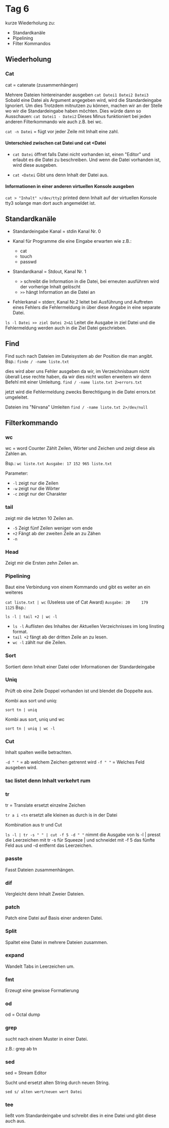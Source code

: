 # Tag 6

kurze Wiederholung zu:

- Standardkanäle
- Pipelining
- Filter Kommandos

## Wiederholung

### Cat

cat = catenate (zusammenhängen)

Mehrere Dateien hintereinander ausgeben
`cat Datei1 Datei2 Datei3`
Sobald eine Datei als Argument angegeben wird, wird die Standardeingabe Ignoriert. Um dies Trotzdem mitnutzen zu können, machen wir an der Stelle wo wir die Standardeingabe haben möchten. Dies würde dann so Ausschauen:
`cat Datei1 - Datei2`
Dieses Minus funktioniert bei jeden anderen Filterkommando wie auch z.B. bei wc.

`cat -n Datei` = fügt vor jeder Zeile mit Inhalt eine zahl.

#### Unterschied zwischen cat Datei und cat <Datei

- `cat Datei` öffnet falls Datei nicht vorhanden ist, einen "Editor" und erlaubt es die Datei zu beschreiben. Und wenn die Datei vorhanden ist, wird diese ausgeben.

- `cat <Datei` Gibt uns denn Inhalt der Datei aus.

#### Informationen in einer anderen virtuellen Konsole ausgeben

`cat > "Inhalt" >/dev/tty2` printed denn Inhalt auf der virtuellen Konsole tty3 solange man dort auch angemeldet ist.

## Standardkanäle

- Standardeingabe Kanal = stdin Kanal Nr. 0

- Kanal für Programme die eine Eingabe erwarten wie z.B.:
  - cat
  - touch
  - passwd

- Standardkanal = Stdout, Kanal Nr. 1
  - `>` schreibt die Information in die Datei, bei erneuten ausführen wird der vorherige Inhalt gelöscht
  - `>>` hängt Information an die Datei an

- Fehlerkanal = stderr, Kanal Nr.2
leitet bei Ausführung und Auftreten eines Fehlers die Fehlermeldung in über diese Angabe in eine separate Datei.

`ls -l Datei >> ziel Datei 2>&1`
Leitet die Ausgabe in ziel Datei und die Fehlermeldung werden auch in die Ziel Datei geschrieben.

## Find

Find such nach Dateien im Dateisystem ab der Position die man angibt.
Bsp.: `finde / -name liste.txt`

dies wird aber uns Fehler ausgeben da wir, im Verzeichnisbaum nicht überall Lese rechte haben, da wir dies nicht wollen erweitern wir denn Befehl mit einer Umleitung.
`find / -name liste.txt 2>errors.txt`

jetzt wird die Fehlermeldung zwecks Berechtigung in die Datei errors.txt umgeleitet.

Dateien ins "Nirvana" Umleiten
`find / -name liste.txt 2>/dev/null`

## Filterkommando

### wc

wc = word Counter
Zählt Zeilen, Wörter und Zeichen und zeigt diese als Zahlen an.

Bsp.: `wc liste.txt
Ausgabe: 17 152 965 liste.txt`

Parameter:

- `-l` zeigt nur die Zeilen
- `-w` zeigt nur die Wörter
- `-c` zeigt nur der Charakter

### tail

zeigt mir die letzten 10 Zeilen an.

- `-5` Zeigt fünf Zeilen weniger vom ende
- `+2` Fängt ab der zweiten Zeile an zu Zähen
- `-n`  

### Head

Zeigt mir die Ersten zehn Zeilen an.

### Pipelining

Baut eine Verbindung von einem Kommando und gibt es weiter an ein weiteres

`cat liste.txt | wc` (Useless use of Cat Award)
`Ausgabe: 20     179     1125`
Bsp.:

`ls -l | tail +2 | wc -l`

- `ls -l` Auflisten des Inhaltes der Aktuellen Verzeichnisses im long linsting format.
- `tail +2` fängt ab der dritten Zeile an zu lesen.
- `wc -l` zählt nur die Zeilen.

### Sort

Sortiert denn Inhalt einer Datei oder Informationen der Standardeingabe

### Uniq

Prüft ob eine Zeile Doppel vorhanden ist und blendet die Doppelte aus.

Kombi aus sort und uniq:

`sort tn | uniq`

Kombi aus sort, uniq und wc

`sort tn | uniq | wc -l`

### Cut

Inhalt spalten weiße betrachten.

`-d " "` = ab welchem Zeichen getrennt wird
`-f " "` = Welches Feld ausgeben wird.

### tac listet denn Inhalt verkehrt rum

### tr

tr = Translate
ersetzt einzelne Zeichen

`tr a i <tn`
ersetzt alle kleinen as durch is in der Datei

Kombination aus tr und Cut

`ls -l | tr -s " " | cut -f 5 -d " "`
nimmt die Ausgabe von ls -l | presst die Leerzeichen mit tr -s für Squeeze | und schneidet mit -f 5 das fünfte Feld aus und -d entfernt das Leerzeichen.

### passte

Fasst Dateien zusammenhängen.

### dif

Vergleicht denn Inhalt Zweier Dateien.

### patch

Patch eine Datei auf Basis einer anderen Datei.

### Split

Spaltet eine Datei in mehrere Dateien zusammen.

### expand

Wandelt Tabs in Leerzeichen um.

### fmt

Erzeugt eine gewisse Formatierung

### od

od = Octal dump

### grep

sucht nach einem Muster in einer Datei.

z.B.: grep ab tn

### sed

sed = Stream Editor

Sucht und ersetzt alten String durch neuen String.

`sed s/ alten wert/neuen wert Datei`

### tee

ließt vom Standardeingabe und schreibt dies in eine Datei und gibt diese auch aus.
